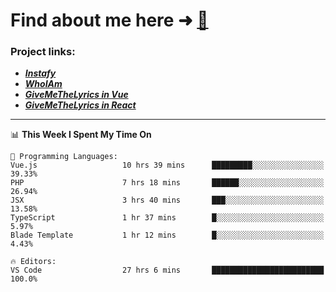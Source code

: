 # Find about me here ➜ [🧑](https://pauabella.dev)

### Project links:
- ***[Instafy](https://instafy.me)***
- ***[WhoIAm](https://pauabella.dev)***
- ***[GiveMeTheLyrics in Vue](https://lyrics.pauabella.dev)***
- ***[GiveMeTheLyrics in React](https://pauabella.dev/GiveMeTheLyrics)***

---
<!--START_SECTION:waka-->
📊 **This Week I Spent My Time On** 

```text
💬 Programming Languages: 
Vue.js                   10 hrs 39 mins      █████████░░░░░░░░░░░░░░░░   39.33% 
PHP                      7 hrs 18 mins       ██████░░░░░░░░░░░░░░░░░░░   26.94% 
JSX                      3 hrs 40 mins       ███░░░░░░░░░░░░░░░░░░░░░░   13.58% 
TypeScript               1 hr 37 mins        █░░░░░░░░░░░░░░░░░░░░░░░░   5.97% 
Blade Template           1 hr 12 mins        █░░░░░░░░░░░░░░░░░░░░░░░░   4.43%

🔥 Editors: 
VS Code                  27 hrs 6 mins       █████████████████████████   100.0%

```


<!--END_SECTION:waka-->
